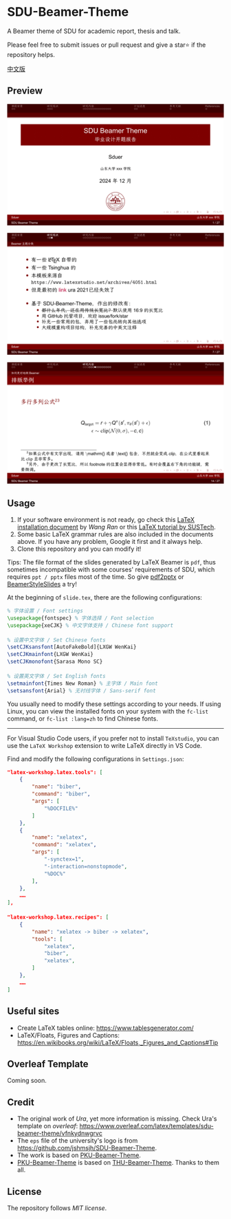 # SDU-Beamer-Theme

A Beamer theme of SDU for academic report, thesis and talk.

Please feel free to submit issues or pull request and give a star⭐️ if the repository helps.

[中文版](./README.md)

## Preview

![main_page](./img/README/main_page.png)

![instance1](./img/README/instance1.png)

![instance2](./img/README/instance2.png)

## Usage

1.  If your software environment is not ready, go check this [LaTeX installation document](https://mirror.macomnet.net/pub/CTAN/info/install-latex-guide-zh-cn/install-latex-guide-zh-cn.pdf) by *Wang Ran* or this [LaTeX tutorial by SUSTech](https://niko.cra.moe/uploads/short-url/9a47N0ThHXRb6em95R7422y8v7b.pdf).
2.  Some basic LaTeX grammar rules are also included in the documents above. If you have any problem, Google it first and it always help.
3.  Clone this repository and you can modify it!

Tips: The file format of the slides generated by LaTeX Beamer is `pdf`, thus sometimes incompatible with some courses' requirements of SDU, which requires `ppt / pptx` files most of the time. So give [pdf2pptx](https://github.com/intMojIBakE/pdf2pptx) or [BeamerStyleSlides](https://github.com/wzpan/BeamerStyleSlides) a try!

At the beginning of `slide.tex`, there are the following configurations:

```latex
% 字体设置 / Font settings
\usepackage{fontspec} % 字体选择 / Font selection
\usepackage{xeCJK} % 中文字体支持 / Chinese font support

% 设置中文字体 / Set Chinese fonts
\setCJKsansfont[AutoFakeBold]{LXGW WenKai}
\setCJKmainfont{LXGW WenKai}
\setCJKmonofont{Sarasa Mono SC}

% 设置英文字体 / Set English fonts
\setmainfont{Times New Roman} % 主字体 / Main font
\setsansfont{Arial} % 无衬线字体 / Sans-serif font
```

You usually need to modify these settings according to your needs. If using Linux, you can view the installed fonts on your system with the `fc-list` command, or `fc-list :lang=zh` to find Chinese fonts.

---

For Visual Studio Code users, if you prefer not to install `TeXstudio`, you can use the `LaTeX Workshop` extension to write LaTeX directly in VS Code.

Find and modify the following configurations in `Settings.json`:

```json
"latex-workshop.latex.tools": [
    {
        "name": "biber",
        "command": "biber",
        "args": [
            "%DOCFILE%"
        ]
    },
    {
        "name": "xelatex",
        "command": "xelatex",
        "args": [
            "-synctex=1",
            "-interaction=nonstopmode",
            "%DOC%"
        ],
    },
    ……
],

"latex-workshop.latex.recipes": [
    {
        "name": "xelatex -> biber -> xelatex",
        "tools": [
            "xelatex",
            "biber",
            "xelatex",
        ]
    },
    ……
]
```

## Useful sites

-   Create LaTeX tables online: https://www.tablesgenerator.com/
-   LaTeX/Floats, Figures and Captions: https://en.wikibooks.org/wiki/LaTeX/Floats,_Figures_and_Captions#Tip

## Overleaf Template

Coming soon.

## Credit

-   The original work of *Ura*, yet more information is missing. Check Ura's template on *overleaf*: https://www.overleaf.com/latex/templates/sdu-beamer-theme/vfnkydnwgrvc
-   The `eps` file of the university's logo is from https://github.com/jshmsjh/SDU-Beamer-Theme.
-   The work is based on [PKU-Beamer-Theme](https://github.com/inFaaa/PKU-Beamer-Theme).
-   [PKU-Beamer-Theme](https://github.com/inFaaa/PKU-Beamer-Theme) is based on [THU-Beamer-Theme](https://github.com/tuna/THU-Beamer-Theme). Thanks to them all.

## License

The repository follows *MIT license*.

